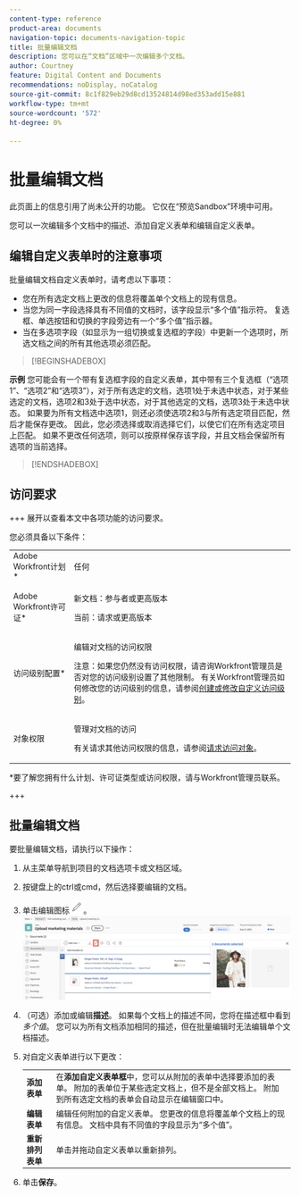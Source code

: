 ```yaml
---
content-type: reference
product-area: documents
navigation-topic: documents-navigation-topic
title: 批量编辑文档
description: 您可以在“文档”区域中一次编辑多个文档。
author: Courtney
feature: Digital Content and Documents
recommendations: noDisplay, noCatalog
source-git-commit: 8c1f829eb29d8cd13524814d98ed353add15e881
workflow-type: tm+mt
source-wordcount: '572'
ht-degree: 0%

---
```



# 批量编辑文档

<span class="preview">此页面上的信息引用了尚未公开的功能。 它仅在“预览Sandbox”环境中可用。</span>

您可以一次编辑多个文档中的描述、添加自定义表单和编辑自定义表单。

## 编辑自定义表单时的注意事项

批量编辑文档自定义表单时，请考虑以下事项：

* 您在所有选定文档上更改的信息将覆盖单个文档上的现有信息。
* 当您为同一字段选择具有不同值的文档时，该字段显示“多个值”指示符。 复选框、单选按钮和切换的字段旁边有一个“多个值”指示器。
* 当在多选项字段（如显示为一组切换或复选框的字段）中更新一个选项时，所选文档之间的所有其他选项必须匹配。

>[!BEGINSHADEBOX]

**示例**
您可能会有一个带有复选框字段的自定义表单，其中带有三个复选框（“选项1”、“选项2”和“选项3”），对于所有选定的文档，选项1处于未选中状态，对于某些选定的文档，选项2和3处于选中状态，对于其他选定的文档，选项3处于未选中状态。 如果要为所有文档选中选项1，则还必须使选项2和3与所有选定项目匹配，然后才能保存更改。 因此，您必须选择或取消选择它们，以使它们在所有选定项目上匹配。 如果不更改任何选项，则可以按原样保存该字段，并且文档会保留所有选项的当前选择。

>[!ENDSHADEBOX]

## 访问要求

+++ 展开以查看本文中各项功能的访问要求。

您必须具备以下条件：

<table style="table-layout:auto"> 
 <col> 
 <col> 
 <tbody> 
  <tr> 
   <td role="rowheader">Adobe Workfront计划*</td> 
   <td> <p> 任何</p> </td> 
  </tr> 
  <tr> 
   <td role="rowheader">Adobe Workfront许可证*</td> 
   <td><p> 新文档：参与者或更高版本</p> 
   <p> 当前：请求或更高版本</p> </td> 
  </tr> 
  <tr> 
   <td role="rowheader">访问级别配置*</td> 
   <td> <p>编辑对文档的访问权限</p> <p>注意：如果您仍然没有访问权限，请咨询Workfront管理员是否对您的访问级别设置了其他限制。 有关Workfront管理员如何修改您的访问级别的信息，请参阅<a href="../../administration-and-setup/add-users/configure-and-grant-access/create-modify-access-levels.md" class="MCXref xref">创建或修改自定义访问级别</a>。</p> </td> 
  </tr> 
  <tr> 
   <td role="rowheader">对象权限</td> 
   <td> <p>管理对文档的访问</p> <p>有关请求其他访问权限的信息，请参阅<a href="../../workfront-basics/grant-and-request-access-to-objects/request-access.md" class="MCXref xref">请求访问对象</a>。</p> </td> 
  </tr> 
 </tbody> 
</table>

&#42;要了解您拥有什么计划、许可证类型或访问权限，请与Workfront管理员联系。

+++

## 批量编辑文档

要批量编辑文档，请执行以下操作：

1. 从主菜单导航到项目的文档选项卡或文档区域。
1. 按键盘上的ctrl或cmd，然后选择要编辑的文档。
1. 单击编辑图标![编辑图标](assets/edit-icon.png)。
   ![编辑图标在页面上的位置](assets/edit-multiple-documents.png)
1. （可选）添加或编辑&#x200B;**描述**。 如果每个文档上的描述不同，您将在描述框中看到&#x200B;_多个值_。 您可以为所有文档添加相同的描述，但在批量编辑时无法编辑单个文档描述。
1. 对自定义表单进行以下更改：

   <table>
    <tr>
    <td><strong>添加表单</strong></td>
    <td>在<strong>添加自定义表单框</strong>中，您可以从附加的表单中选择要添加的表单。 附加的表单位于某些选定文档上，但不是全部文档上。 附加到所有选定文档的表单会自动显示在编辑窗口中。  </td>
    </tr>
    <tr>
    <td><strong>编辑表单</strong></td>
    <td>编辑任何附加的自定义表单。 您更改的信息将覆盖单个文档上的现有信息。 文档中具有不同值的字段显示为“多个值”。 </td>
    </tr>
    <tr>
    <td><strong>重新排列表单</strong></td>
    <td>单击并拖动自定义表单以重新排列。</td>
    </tr>
    </table>
1. 单击&#x200B;**保存**。


